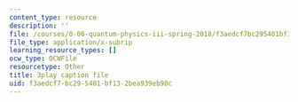 ```yaml
---
content_type: resource
description: ''
file: /courses/8-06-quantum-physics-iii-spring-2018/f3aedcf7bc295401bf132bea939eb90c_UOoKUdjVP78.vtt
file_type: application/x-subrip
learning_resource_types: []
ocw_type: OCWFile
resourcetype: Other
title: 3play caption file
uid: f3aedcf7-bc29-5401-bf13-2bea939eb90c
---
```

